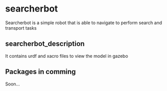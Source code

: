 # searcherbot
Searcherbot is a simple robot that is able to navigate to perform search and transport tasks

## searcherbot_description
It contains urdf and xacro files to view the model in gazebo

## Packages in comming
Soon...
